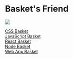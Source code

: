 Basket's Friend
==
![](http://sheepdogpd.com/wp-content/uploads/2011/08/basket.gif)

[CSS Basket](https://github.com/css-baskets)  
[JavaScript Basket](https://github.com/javascript-basket)  
[React Basket](https://github.com/react-basket)  
[Node Basket](https://github.com/node-basket)  
[Web App Basket](https://github.com/web-app-basket)


